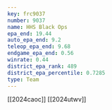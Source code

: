 ```yaml
---
key: frc9037
number: 9037
name: HHS Black Ops
epa_end: 19.44
auto_epa_end: 9.2
teleop_epa_end: 9.68
endgame_epa_end: 0.56
winrate: 0.44
district_epa_rank: 489
district_epa_percentile: 0.7285
type: Team
---
```

[[2024caoc]]
[[2024utwv]]
